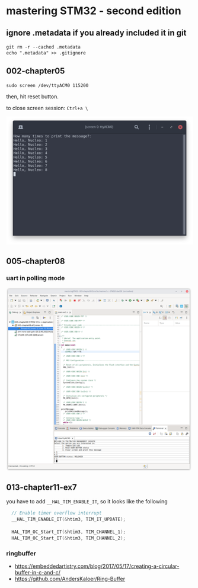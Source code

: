 # mastering STM32 - second edition

## ignore .metadata if you already included it in git

```shell
git rm -r --cached .metadata
echo ".metadata" >> .gitignore
```

## 002-chapter05

```shell
sudo screen /dev/ttyACM0 115200
```

then, hit reset button.

to close screen session: `Ctrl+a \`

![uart](../images/Screenshot%20from%202023-01-14%2023-36-07.png)

## 005-chapter08

### uart in polling mode

<img src="../images/Screenshot%20from%202023-01-25%2022-39-29.png" alt="terminal" width="500"/>

## 013-chapter11-ex7

you have to add `__HAL_TIM_ENABLE_IT`, so it looks like the following

```c
  // Enable timer overflow interrupt
  __HAL_TIM_ENABLE_IT(&htim3, TIM_IT_UPDATE);

  HAL_TIM_OC_Start_IT(&htim3, TIM_CHANNEL_1);
  HAL_TIM_OC_Start_IT(&htim3, TIM_CHANNEL_2);
```

### ringbuffer

- https://embeddedartistry.com/blog/2017/05/17/creating-a-circular-buffer-in-c-and-c/
- https://github.com/AndersKaloer/Ring-Buffer
